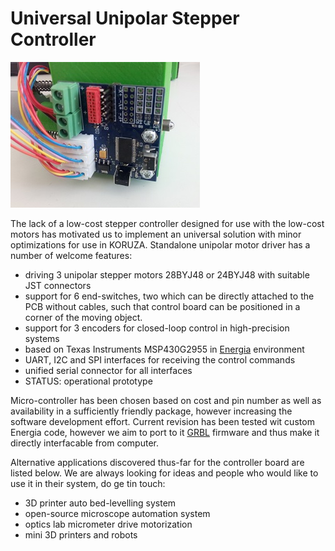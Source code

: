 # Universal Unipolar Stepper Controller

![board](https://raw.githubusercontent.com/IRNAS/UniversalUnipolarStepperController/master/StepperDriverV2.jpg)

The lack of a low-cost stepper controller designed for use with the low-cost motors has motivated us to implement an universal solution with minor optimizations for use in KORUZA. Standalone unipolar motor driver has a number of welcome features:

 * driving 3 unipolar stepper motors 28BYJ48 or 24BYJ48 with suitable JST connectors
 * support for 6 end-switches, two which can be directly attached to the PCB without cables, such that control board can be positioned in a corner of the moving object.
 * support for 3 encoders for closed-loop control in high-precision systems
 * based on Texas Instruments MSP430G2955 in [Energia](http://energia.nu) environment
 * UART, I2C and SPI interfaces for receiving the control commands
 * unified serial connector for all interfaces
 * STATUS: operational prototype
 
Micro-controller has been chosen based on cost and pin number as well as availability in a sufficiently friendly package, however increasing the software development effort. Current revision has been tested wit custom Energia code, however we aim to port to it [GRBL](https://github.com/grbl/grbl) firmware and thus make it directly interfacable from computer.

Alternative applications discovered thus-far for the controller board are listed below. We are always looking for ideas and people who would like to use it in their system, do ge tin touch:

 * 3D printer auto bed-levelling system
 * open-source microscope automation system
 * optics lab micrometer drive motorization
 * mini 3D printers and robots